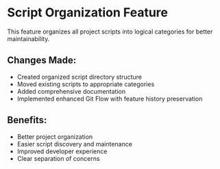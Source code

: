 # Script Organization Feature

This feature organizes all project scripts into logical categories for better maintainability.

## Changes Made:
- Created organized script directory structure
- Moved existing scripts to appropriate categories
- Added comprehensive documentation
- Implemented enhanced Git Flow with feature history preservation

## Benefits:
- Better project organization
- Easier script discovery and maintenance
- Improved developer experience
- Clear separation of concerns
